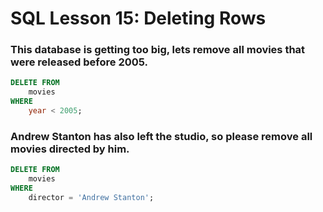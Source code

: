 # SQL Lesson 15: Deleting Rows

### This database is getting too big, lets remove all movies that were released before 2005.

```sql
DELETE FROM
    movies
WHERE
    year < 2005;
```

### Andrew Stanton has also left the studio, so please remove all movies directed by him.
```sql
DELETE FROM
    movies
WHERE
    director = 'Andrew Stanton';
```